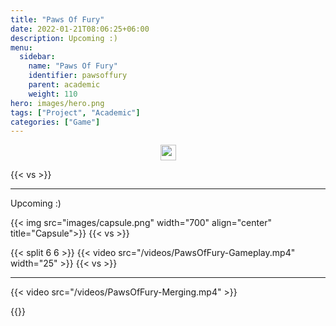 ```yaml
---
title: "Paws Of Fury"
date: 2022-01-21T08:06:25+06:00
description: Upcoming :)
menu:
  sidebar:
    name: "Paws Of Fury"
    identifier: pawsoffury
    parent: academic
    weight: 110
hero: images/hero.png
tags: ["Project", "Academic"]
categories: ["Game"]
---
```

<p style="text-align: center;">
<!--- 
<a href="https://www.facebook.com/PhantomBeasts"><img src="/facebook.svg" width="25" align="center"><a>
<a href="https://store.steampowered.com/app/1483000/Phantom_Beasts__Redemption/"><img src="/steam.svg" width="25" align="center"><a>
<a href="https://supersky.games/"><img src="/external-link.svg" width="25" align="center"><a>
--->
<a href="https://github.com/Phoder1/PawsOfFury"><img src="/github.svg" width="25" align="center"><a>
</p>


{{< vs >}}

---

Upcoming :)

{{< img src="images/capsule.png" width="700" align="center" title="Capsule">}}
{{< vs >}}

{{< split 6 6 >}}
{{< video src="/videos/PawsOfFury-Gameplay.mp4" width="25" >}}
{{< vs >}}

---

{{< video src="/videos/PawsOfFury-Merging.mp4" >}}

{{</split>}}